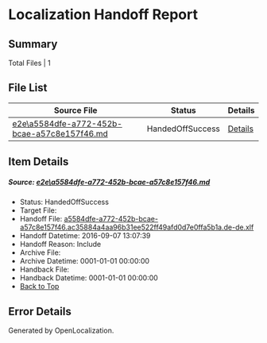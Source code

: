 # <a name='report-top'></a> Localization Handoff Report

## Summary
 Total Files | 1

## File List
 Source File | Status | Details 
 ----------- | ------ | ------- 
 [e2e\a5584dfe-a772-452b-bcae-a57c8e157f46.md](https://github.com/OpenLocalizationTestOrg/ol-test0/blob/8882060be484279b7229cf9f686d47e7a540b268/e2e/a5584dfe-a772-452b-bcae-a57c8e157f46.md) | HandedOffSuccess | [Details](#c490375c710afb480a6958392c30aff1e12fdb395)

## Item Details
##### <a name='c490375c710afb480a6958392c30aff1e12fdb395'></a> Source: [e2e\a5584dfe-a772-452b-bcae-a57c8e157f46.md](https://github.com/OpenLocalizationTestOrg/ol-test0/blob/8882060be484279b7229cf9f686d47e7a540b268/e2e/a5584dfe-a772-452b-bcae-a57c8e157f46.md)
* Status: HandedOffSuccess
* Target File: 
* Handoff File: [a5584dfe-a772-452b-bcae-a57c8e157f46.ac35884a4aa96b31ee522ff49afd0d7e0ffa5b1a.de-de.xlf](https://github.com/OpenLocalizationTestOrg/ol-test0-handoff/blob/94b64797b919c7a7ab38078e850284034b401d14/ol-handoff/OpenLocalizationTestOrg/ol-test0-dede/yuwzho/ht/a5584dfe-a772-452b-bcae-a57c8e157f46.ac35884a4aa96b31ee522ff49afd0d7e0ffa5b1a.de-de.xlf)
* Handoff Datetime: 2016-09-07 13:07:39
* Handoff Reason: Include
* Archive File: 
* Archive Datetime: 0001-01-01 00:00:00
* Handback File: 
* Handback Datetime: 0001-01-01 00:00:00
* [Back to Top](#report-top)


## Error Details

Generated by OpenLocalization.
